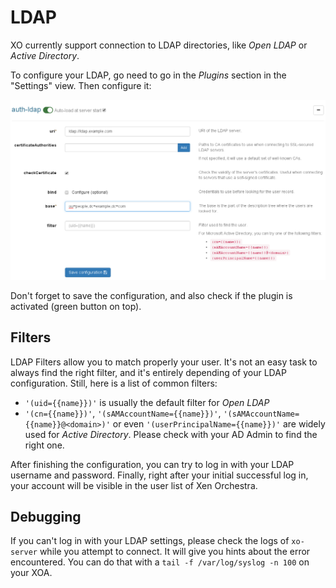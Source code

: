 # LDAP

XO currently support connection to LDAP directories, like *Open LDAP* or *Active Directory*.

To configure your LDAP, go need to go in the *Plugins* section in the "Settings" view. Then configure it:

![LDAP plugin settings](../assets/ldapconfig.png)

Don't forget to save the configuration, and also check if the plugin is activated (green button on top).

## Filters

LDAP Filters allow you to match properly your user. It's not an easy task to always find the right filter, and it's entirely depending of your LDAP configuration. Still, here is a list of common filters:

* `'(uid={{name}})'` is usually the default filter for *Open LDAP*
* `'(cn={{name}})'`, `'(sAMAccountName={{name}})'`, `'(sAMAccountName={{name}}@<domain>)'` or even `'(userPrincipalName={{name}})'` are widely used for *Active Directory*. Please check with your AD Admin to find the right one.

After finishing the configuration, you can try to log in with your LDAP username and password. Finally, right after your initial successful log in, your account will be visible in the user list of Xen Orchestra.

## Debugging

If you can't log in with your LDAP settings, please check the logs of `xo-server` while you attempt to connect. It will give you hints about the error encountered. You can do that with a `tail -f /var/log/syslog -n 100` on your XOA.
